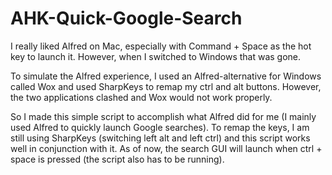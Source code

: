 # AHK-Quick-Google-Search
I really liked Alfred on Mac, especially with Command + Space as the hot key to launch it. However, when I switched to Windows that was gone. 

To simulate the Alfred experience, I used an Alfred-alternative for Windows called Wox and used SharpKeys to remap my ctrl and alt buttons. However, the two applications clashed and Wox would not work properly.

So I made this simple script to accomplish what Alfred did for me (I mainly used Alfred to quickly launch Google searches). To remap the keys, I am still using SharpKeys (switching left alt and left ctrl) and this script works well in conjunction with it. As of now, the search GUI will launch when ctrl + space is pressed (the script also has to be running).

